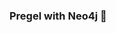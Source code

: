 ### Pregel with Neo4j 🚀



































































































































 





























































































































































































